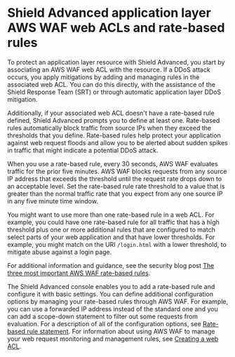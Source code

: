 # Shield Advanced application layer AWS WAF web ACLs and rate\-based rules<a name="ddos-app-layer-web-ACL-and-rbr"></a>

To protect an application layer resource with Shield Advanced, you start by associating an AWS WAF web ACL with the resource\. If a DDoS attack occurs, you apply mitigations by adding and managing rules in the associated web ACL\. You can do this directly, with the assistance of the Shield Response Team \(SRT\) or through automatic application layer DDoS mitigation\. 

Additionally, if your associated web ACL doesn't have a rate\-based rule defined, Shield Advanced prompts you to define at least one\. Rate\-based rules automatically block traffic from source IPs when they exceed the thresholds that you define\. Rate\-based rules help protect your application against web request floods and allow you to be alerted about sudden spikes in traffic that might indicate a potential DDoS attack\. 

When you use a rate\-based rule, every 30 seconds, AWS WAF evaluates traffic for the prior five minutes\. AWS WAF blocks requests from any source IP address that exceeds the threshold until the request rate drops down to an acceptable level\. Set the rate\-based rule rate threshold to a value that is greater than the normal traffic rate that you expect from any one source IP in any five minute time window\. 

You might want to use more than one rate\-based rule in a web ACL\. For example, you could have one rate\-based rule for all traffic that has a high threshold plus one or more additional rules that are configured to match select parts of your web application and that have lower thresholds\. For example, you might match on the URI `/login.html` with a lower threshold, to mitigate abuse against a login page\. 

For additional information and guidance, see the security blog post [The three most important AWS WAF rate\-based rules](http://aws.amazon.com/blogs/security/three-most-important-aws-waf-rate-based-rules/)\.

The Shield Advanced console enables you to add a rate\-based rule and configure it with basic settings\. You can define additional configuration options by managing your rate\-based rules through AWS WAF\. For example, you can use a forwarded IP address instead of the standard one and you can add a scope\-down statement to filter out some requests from evaluation\. For a description of all of the configuration options, see [Rate\-based rule statement](waf-rule-statement-type-rate-based.md)\. For information about using AWS WAF to manage your web request monitoring and management rules, see [Creating a web ACL](web-acl-creating.md)\. 